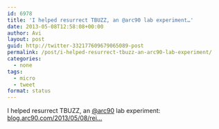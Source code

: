 ```yaml
---
id: 6978
title: 'I helped resurrect TBUZZ, an @arc90 lab experiment…'
date: 2013-05-08T12:58:08+00:00
author: Avi
layout: post
guid: http://twitter-332177609679065089-post
permalink: /post/i-helped-resurrect-tbuzz-an-arc90-lab-experiment/
categories:
  - none
tags:
  - micro
  - tweet
format: status
---
```

I helped resurrect TBUZZ, an [@arc90](http://twitter.com/arc90) lab experiment: [blog.arc90.com/2013/05/08/rei…](http://blog.arc90.com/2013/05/08/reintroducing-tbuzz/)